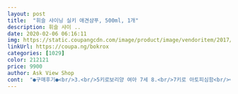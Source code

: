```yaml
---
layout: post 
title:  "휘슬 샤이닝 실키 애견샴푸, 500ml, 1개" 
description: 휘슬 샤이 ..
date: 2020-02-06 06:16:11 
img: https://static.coupangcdn.com/image/product/image/vendoritem/2017/10/24/3063699365/3b98d501-cc62-4ef0-970b-25f087dbdbec.jpg 
linkUrl: https://coupa.ng/bokrox 
categories: [1029] 
color: 212121 
price: 9900 
author: Ask View Shop 
cont:  "●구매후기●<br/>3.<br/>5키로보리양 여아 7세 8.<br/>7키로 아토피심함<br/>↪2020년 5월8일<br/>↪9900원<br/>↪베이비파우더향은 질렸고 가격은 다른 애견 일반 샴푸보다는 비싸지만 향좋고 약용샴푸처럼 헹굼뒤에<br/>↪상자 박스에 충격방지포장 없이 본품만 덩그러니 옵니다<br/>↪아가들 눈에 안들어가게 잘 해주세요♡<br/>↪예상외로 작은싸이즈라 놀랬지만 소량 펌핑해도 거품이 잘 일어나서 잘 닦여요<br/>↪전견종 윤기케어<br/>↪향이 일단 싼티없는 고급향^^<br/>✅강아지에게 거부반응은 없었나요?<br/>✅거품 잘 나나요?<br/>✅구매동기<br/>✅재구매 할 의향이 있나요?<br/>✅제 상품평이 여러분의 소중한 구매에 도움되길 바랄게요!✅<br/>✅향기가 오래 지속되나요?<br/>✅향이 어떠한가요?<br/>가격도 저렴하고 양도 많고 무엇보다 후기가 좋더라구요.<br/><br/>강쥐 샴푸때문에 고민이신 분들은 속는셈 치고 한번 사용해보세요.<br/><br/>강쥐냄새도 전혀 안나고요.<br/>.<br/> 대박 ~ 이번 샴푸는 선택을 잘 한것 같아요.<br/><br/>강쥐샴푸가 똑 떨어져서 이것저것 검색하다가 이제품을 발견했어요.<br/><br/>강쥐얼굴이 왼손쪽으로 가게 해서 왼손 엄지와 검지로 양쪽 귀를 눌러잡고<br/>개인적으로 하고픈 말<br/>거품도 풍성하게 잘 나는 제품 입니다! 두세번 정도만 펌프해도 거의 중소형견은 목욕 완벽하게 시킬 수 있을정도로 거품도 잘나는 제품입니다.<br/> 그래서 저도 몇번 누르지 않아도 거품이 잘나와서 우리 이쁜이 목욕시킬때 3~4번 정도 샴푸 펌프를 누르는 것 같아요!<br/>거품이 많아 헹굴때 힘들지 않을까 생각했는데 의외로 쉽게 잘 제거가 되네요.<br/><br/>거품이 잘 안나서 목욕시킬때마다 힘들었거든요.<br/><br/>그간 피부샴푸를 썼던 것도 있지만, 비교가 안될만큼 털이 부드러워졌어요.<br/><br/>그런데 예상외로 너무 마음에 드는 제품이예요.<br/><br/>그럼요! 향기도 좋지만 오래가고 우리 초코에게도 잘 맞으며 비싸지 않은 가격에 좋은 성분의 샴푸를 구매할 수 있는 것 같아서 저는 이 제품 다 사용하면 또 구매하려고 합니다! 강아지의 안전하고 향기가 풍부한 좋은 샴푸를 찾고 계시다면 저는 이 제품을 추천 드립니다!<br/>그렇습니다! 저희 집 강아지는 일주일에 한번 씩 목욕하는데 이 제품으로 거의 몇개월동안 꾸준히 사용했는데 아무런 문제 없었습니다! 당연히 거부 반응 조금이라도 있으면 사용을 바로 안하지만 이 제품은 성분도 괜찮다는 후기도 있어서 후기에 신뢰감이 생겨 믿고 구매한 제품인 만큼! 강아지에게 거부반응 없었습니다! :<br/> -)<br/>그리고 샴푸 거품물에 몸체를 넣고 앞발로 세숫대야를 잡게해요.<br/> ㅋㅋ<br/>그야말로 촤르르~ 빗질도 쉽게 끝냈구요.<br/> 엉킨털 정리하느라 빗질할때마다<br/>네! 향기가 오래 지속됩니다! 적어도 목욕한 일주일 동안은 향기가 바로 샤워시키고 나온 댕댕이처럼 이쁜 향기가 댕댕이 에게서 폴폴 난답니다! 잔 향도 거의 오랫동안은 쭉 유지되는것 같아요! 향기가 너무 좋은 제품입니다!<br/>눈꼽에 엉겼던 눈밑 털들도 원상복구가 되었어요.<br/> 무엇보다 진짜 털이 부들부들했졌어요.<br/><br/>다음은 헹궈야죠~ 헹굴때는 얼굴부터 씻어주고 역순으로 몸 꼬리까지 샤워기로 잘 헹궈줘요.<br/><br/>대야가 크지 않아 강쥐를 넣으면 자연스럽게 그렇게 서있어요.<br/>(3번사진)<br/>드라이기로 빠르게 말려줬어요.<br/> 엉켰던 털들은 언제 그랬냐 싶게 다 풀어져있고<br/>먼저 강쥐 발과 똥꼬, 배 입주변을 부분미용해주고요.<br/><br/>몸전체를 구석구석 씻겨주고 발로 꼼꼼히 닦아주고 마지막으로 얼굴에 거품을 올려<br/>무엇보다 목욕후 털이 부들부들한게 제품 이름처럼 실키하더라구요.<br/><br/>물색깔이 완전 구정물이예요.<br/>ㅎㅎ (4번사진) 아님 샴푸가 좋아서 묵은 때까지 씻겨준걸까요.<br/><br/>미끄덩없다 아가에게 좋을지는 좀더 지켜봐야겠다<br/>버박제품은 목욕후에도 털이 부들부들해지지 않아서  그저 나이탓으로 여겼어요.<br/><br/>보정 전혀 안한 사진이구요.<br/>(7~10사진) 울강쥐도 기분좋은지 고개를 갸웃하며 즐거워하네요.<br/><br/>비싸고 이름 번지르르한 샴푸보다 경제적으로도 저렴하고 질도 좋은 이제품 한번 써보세요.<br/><br/>산책후 발도 씻겨준다고 하긴 하지만, 털도 길고 목욕만큼 깨끗하게 되지는 않는데요.<br/><br/>살짝 상큼한 향이 나는데 진하지는 않아요.<br/> 보통 애견샴푸의 파우더 향보다 훨씬 좋아요.<br/><br/>상품가격<br/>상품기능요약<br/>상품사용후기<br/>상품팁<br/>생각만큼 안좋으면 다른 제품으로 바꿀 생각으로요.<br/><br/>샴푸질후 세숫대야에 강쥐씻은 물을 보니 꼬질꼬질 울강쥐 엄청 더러웠었나봐요.<br/><br/>샴푸희석한 물을 몸에 뿌려가며 문질문질!~ 와~~ 거품 정말 잘나요~<br/>세수를 시켜줘요.<br/> 귀도 목도 그렇게 거품을 이용해 맛사지 하듯 문질러줘요.<br/><br/>소량을 써도 거품이 잘 일어나고 헹굼시 미끄덩없다<br/>손바닥으로 강쥐얼굴을 가리면서 강쥐 두상을 잡고 이마뒤쪽으로 샤워기를 조준하고<br/>스트레스 받던 울강쥐가 왠일로 여기저기 빗어대는데도 가만히 있네요.<br/><br/>아주 만족스러웠어요.<br/> 이 샴푸를 구매한건 정말 행운이예요.<br/><br/>아참~ 이체품은 사람샴푸도 잘 만드는 애경과 반려동물 전문 이리온과의 합작 작품이예요.<br/><br/>얼굴을 손에 물을 뭍혀 꼼꼼하게 비눗기를 제거해줘요.<br/><br/>여러가지 애견삼푸를 써봤지만, 저마다 다 장단점이 있어서<br/>우선 대여섯번 펌핑을 해서 대야에 물을 넣어 거품을 내고 희석했어요.<br/><br/>울강쥐는 11살 말티 여아인데 나이가 드니 털도 좀 뻣뻣해지고<br/>이거 나중에 헹굴때 애먹는거 아닌가 싶을 정도로요.<br/><br/>이러니 제품이 안좋을수 있겠어요? 안그래요? 여러분~~<br/>이렇게 시원하게 목욕후 타올로 꾹꾹 눌러 최대한 물기를 제거해주고<br/>이제품을 써보니 나이탓 절대 아니구요.<br/> 엉킴도 쉽게 풀어주고<br/>잘 엉키고 그렇더라구요.<br/> 빗질도 싫어해서 눈꼽도 잘 못떼주고.<br/>.<br/><br/>재구매요? 당연히 그래야지요.<br/> 이제 날씨도 더워지면 더 자주 씻겨야 할텐데 너무 신나요.<br/><br/>저는 1묘 1도그 집사입니다! 그래서 저희 댕댕이 샤워시킬때 필요해서 구매했습니다! 쿠팡에서 후기가 좋고 제일 많은 것 같아서 이 제품으로 구매를 결정하였구요! 아무래도 제가 아닌 사랑하는 우리 아가들에게 사용 할 제품이다 보니 훨씬 더 신중하게 평을 보고 구매를 결정한 제품입니다:<br/> -)<br/>저는 향기에 대해 하고싶은 말이 많은데요! 제가 사용했던 모든 샴푸를 통 틀어서 저희집 댕댕이 샴푸가 훨씬 더 향기가  훨씬 좋습니다! 향기가 너무 좋다보니 저희집 댕댕이 목욕타임때 좋은 향기로 인해 목욕시키면서 제가 훨씬 행복해지는 향기에요! 향기가 정말 사람 샴푸 향기 처럼 은은하고 우아한 향기에요!<br/>저희는 시츄2마리 노견이티군은 18세 남아<br/>정말 거품이 잘 나네요.<br/> 더 적게 써도 될것 같아요.<br/><br/>주둥이를 위로 쳐들게 해서 목에 샤워기를  대서 헹궈주고요.<br/><br/>천천히 물에 적셨어요.<br/> 울강쥐는 목욕하는 거 별로 안좋아해서 최대한 빨리 씻겨야해요.<br/><br/>총평<br/>최근엔 피부병때문에 버박 제품을 썼는데 가격은 비싸고 양도 적고<br/>쿠팡에서받은날짜<br/>쿠팡후기는 정말 솔직하게 쓰시는 분들이 많아 믿으셔도 되구요.<br/><br/>택배배송상태<br/>펌핑을 해보니 무색투명의 샴푸네요.<br/> 양을 얼마나 써야 할지 몰라<br/>한군데 정착 못하고 이것저것 썼었거든요.<br/><br/>핸폰이 구형이라 사진 화질이 별로인데도 목욕후 사진을 보면 정말 뽀송뽀송 흰구름솜같아요.<br/><br/>헹구면 눈에 비눗물 안들어가고 쉽게 강쥐에게 물을 뿌려줄수 있어요.<br/><br/>후기가 대체로 괜찮고 가격도 부담이 없어서 구매해봤어요.<br/><br/>" 
---
```

